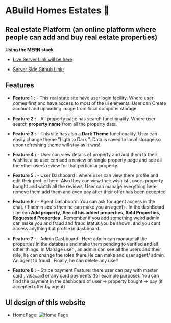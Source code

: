 # ABuild Homes Estates 🏦

## Real estate Platform (an online platform where people can add and buy real estate properties)

**Using the MERN stack**

- [Live Server Link will be here](https://www.google.com) 

- [Server Side Github Link: ](https://github.com/programming-hero-web-course1/b8a12-server-side-abdnimit1203) 


## Features

- **Feature 1 :** - This real state site have user login facility. Where user comes first and have access to most of the ui elements. User can Create account and uploading image from local computer storage.

- **Feature 2 :** - All property page has search functionality. Where user search **property name** from all the property data.

- **Feature 3 :** - This site has also a **Dark Theme** functionality. User can easily change theme "Ligth to Dark ". Data is saved to local storage so upon refreshing theme will stay as it was!

- **Feature 4 :** - User can view details of property and add them to their wishlist also user can add a review on single property page and see all the other users review for that perticular property.

- **Feature 5 :** - User Dashboard : where user can view there profile and edit their profile there. Also they can view their wishlist , users property bought and watch all the reviews. User can manage everything here remove them add them and even pay after their offer has been accepted 

- **Feature 6 :** - Agent Dashboard: You can ask for agent access in the chat. (If admin see's then he can make you an agent) . In the dashBoard : he can **Add property**, **See all his added properties**, **Sold Properties**, **Requested Properties** . Remember if you add something weird admin can make you and fraud and fraud status you be shown. and you cant access anything but profile in dashboard.

- **Feature 7 :** - Admin Dashboard : Here admin can manage all the properties in the database and make them pending to verified and all other things. In Manage user , an admin can see all the users and their role, he can change the roles there.He can make and user agent/ admin. An agent to fraud . Finally, he can delete any user!
 
- **Feature 8 :** -  Stripe payment Feature: there user can pay with master card , visacard or any card payments (for example purpose). You can find the payment in the dashboard of user -> property bought -> pay (if accepted offer by agent)


## UI design of this website

- HomePage:
![Home Page](https://i.ibb.co/vJMP6T6/hompage.png)

